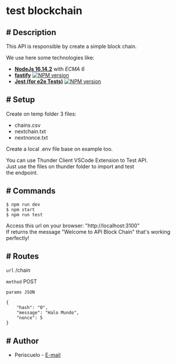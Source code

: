 # test blockchain

## # Description
This API is responsible by create a simple block chain.

We use here some technologies like:
* [**NodeJs 16.14.2**](https://nodejs.org/en) with *ECMA 6*
* [**fastify**](https://www.fastify.io) [![NPM version](https://img.shields.io/npm/v/fastify.svg?style=flat)](https://www.npmjs.com/package/fastify)
* [**Jest (for e2e Tests)**](https://jestjs.io/) [![NPM version](https://badge.fury.io/js/jest.svg)](https://www.npmjs.com/package/jest)

## # Setup
Create on temp folder 3 files:
- chains.csv
- nextchain.txt
- nextnonce.txt

Create a local .env file base on example too.

You can use Thunder Client VSCode Extension to Test API.  
Just use the files on thunder folder to import and test  
the endpoint.

## # Commands
`$ npm run dev`  
`$ npm start`  
`$ npm run test`

Access this url on your browser: "http://localhost:3100"  
If returns the message "Welcome to API Block Chain" that's working perfectly!

## # Routes
`url` /chain  

`method` POST  

`params JSON`
```
{
    "hash": "0",
    "message": "Halo Mundo",
    "nonce": 5
}
```
## # Author
- Periscuelo - [E-mail](mailto:periscuelo@gmail.com)
